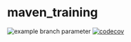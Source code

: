 # maven_training

![example branch parameter](https://github.com/braseo/maven_training/actions/workflows/build.yml/badge.svg)
[![codecov](https://codecov.io/gh/braseo/maven_training/branch/main/graph/badge.svg?token=B4RE0JN6UY)](https://codecov.io/gh/braseo/maven_training)